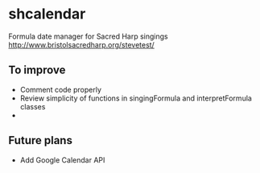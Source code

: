 # shcalendar
Formula date manager for Sacred Harp singings
http://www.bristolsacredharp.org/stevetest/

## To improve
* Comment code properly
* Review simplicity of functions in singingFormula and interpretFormula classes
*

## Future plans
* Add Google Calendar API
